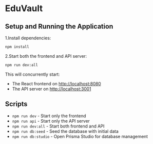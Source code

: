 # EduVault

## Setup and Running the Application

1.Install dependencies:

```bash
npm install
```

2.Start both the frontend and API server:

```bash
npm run dev:all
```

This will concurrently start:

- The React frontend on <http://localhost:8080>
- The API server on <http://localhost:3001>

## Scripts

- `npm run dev` - Start only the frontend
- `npm run api` - Start only the API server
- `npm run dev:all` - Start both frontend and API
- `npm run db:seed` - Seed the database with initial data
- `npm run db:studio` - Open Prisma Studio for database management

